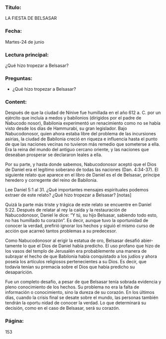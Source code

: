 ### Título:

LA FIESTA DE BELSASAR

### Fecha:

Martes-24 de junio

### Lectura principal:

¿Qué hizo tropezar a Belsasar?

### Preguntas:

- ¿Qué hizo tropezar a Belsasar?

### Content:

Después de que la ciudad de Nínive fue humillada en el año 612 a. C. por un
ejército que incluía a medos y babilonios (dirigidos por el padre de Nabucodo­
nosor), Babilonia experimentó un renacimiento como no se había visto desde
los días de Hammurabi, su gran legislador. Bajo Nabucodonosor, quien ahora
estaba libre del problema de las incursiones asirias, la ciudad de Babilonia creció
en riqueza e influencia hasta el punto de que las naciones vecinas no tuvieron
más remedio que someterse a ella. Era la reina del mundo del antiguo cercano
oriente, y las naciones que deseaban prosperar se declararon leales a ella.

Por su parte, y hasta donde sabemos, Nabucodonosor aceptó que el Dios de
Daniel era el legítimo soberano de todas las naciones (Dan. 4:34-37). El siguiente
relato que aparece en el libro de Daniel es el de Belsasar, príncipe heredero y
corregente del reino de Babilonia.

Lee Daniel 5:1 al 31. ¿Qué importantes mensajes espirituales podemos
extraer de este relato? ¿Qué hizo tropezar a Belsasar? [notas]

Quizá la parte más triste y trágica de este relato se encuentre en Daniel 5:22.
Después de relatar al rey la caída y la restauración de Nabucodonosor, Daniel le
dice: “Y tú, su hijo Belsasar, sabiendo todo esto, no has humillado tu corazón”.
Es decir, aunque tuvo la oportunidad de conocer la verdad, prefirió ignorar los
hechos y siguió el mismo curso de acción que acarreó tantos problemas a su
predecesor.

Como Nabucodonosor al erigir la estatua de oro, Belsasar desafió abier­
tamente lo que el Dios de Daniel había predicho. El uso profano que hizo de
los vasos del templo de Jerusalén era probablemente una manera de subrayar
el hecho de que Babilonia había conquistado a los judíos y ahora poseía los
artículos religiosos pertenecientes a su Dios. Es decir, que todavía tenían su­
premacía sobre el Dios que había predicho su desaparición.

Fue un completo desafío, a pesar de que Belsasar tenía sobrada evidencia y
pleno conocimiento de los hechos. Su problema no era la falta de información
o conocimiento, sino la dureza de su corazón. En los últimos días, cuando la
crisis final se desate sobre el mundo, las personas también tendrán la oportu­
nidad de conocer la verdad. Lo que determinará su decisión, como en el caso
de Belsasar, será su corazón.

### Página:

153
